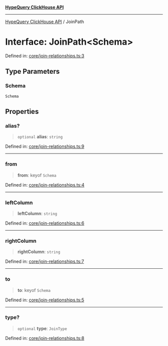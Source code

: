 [**HypeQuery ClickHouse API**](../README.md)

***

[HypeQuery ClickHouse API](../globals.md) / JoinPath

# Interface: JoinPath\<Schema\>

Defined in: [core/join-relationships.ts:3](https://github.com/hypequery/hypequery/blob/ae4f4eab4c2fdf4856fe5bd7c69fb922444337a1/packages/clickhouse/src/core/join-relationships.ts#L3)

## Type Parameters

### Schema

`Schema`

## Properties

### alias?

> `optional` **alias**: `string`

Defined in: [core/join-relationships.ts:9](https://github.com/hypequery/hypequery/blob/ae4f4eab4c2fdf4856fe5bd7c69fb922444337a1/packages/clickhouse/src/core/join-relationships.ts#L9)

***

### from

> **from**: keyof `Schema`

Defined in: [core/join-relationships.ts:4](https://github.com/hypequery/hypequery/blob/ae4f4eab4c2fdf4856fe5bd7c69fb922444337a1/packages/clickhouse/src/core/join-relationships.ts#L4)

***

### leftColumn

> **leftColumn**: `string`

Defined in: [core/join-relationships.ts:6](https://github.com/hypequery/hypequery/blob/ae4f4eab4c2fdf4856fe5bd7c69fb922444337a1/packages/clickhouse/src/core/join-relationships.ts#L6)

***

### rightColumn

> **rightColumn**: `string`

Defined in: [core/join-relationships.ts:7](https://github.com/hypequery/hypequery/blob/ae4f4eab4c2fdf4856fe5bd7c69fb922444337a1/packages/clickhouse/src/core/join-relationships.ts#L7)

***

### to

> **to**: keyof `Schema`

Defined in: [core/join-relationships.ts:5](https://github.com/hypequery/hypequery/blob/ae4f4eab4c2fdf4856fe5bd7c69fb922444337a1/packages/clickhouse/src/core/join-relationships.ts#L5)

***

### type?

> `optional` **type**: `JoinType`

Defined in: [core/join-relationships.ts:8](https://github.com/hypequery/hypequery/blob/ae4f4eab4c2fdf4856fe5bd7c69fb922444337a1/packages/clickhouse/src/core/join-relationships.ts#L8)

